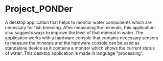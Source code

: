# Project_PONDer

A desktop application that helps to monitor water components which are necessary for fish breeding. 
After measuring the minerals, this application also suggests ways to improve the level of that mineral in water. 
The application works with a hardware console that contains necessary sensors to measure the minerals and the hardware console can be used as standalone device 
as it contains a monitor which shows the current status of water.
This desktop application is made in language "processing".
